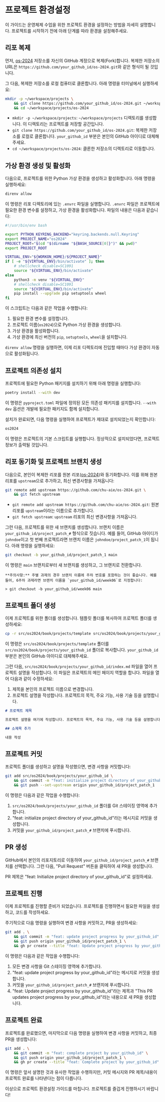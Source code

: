 # 프로젝트 환경설정

이 가이드는 운영체제 수업을 위한 프로젝트 환경을 설정하는 방법을 자세히 설명합니다. 프로젝트를 시작하기 전에 아래 단계를 따라 환경을 설정해주세요.

## 리포 복제

먼저, [os-2024](https://github.com/chu-aie/os-2024.git) 저장소를 자신의 GitHub 계정으로 복제(Fork)합니다. 복제한 저장소의 URL은 `https://github.com/your_github_id/os-2024.git`와 같은 형식이 될 것입니다.

그 다음, 복제한 저장소를 로컬 컴퓨터로 클론합니다. 아래 명령을 터미널에서 실행하세요:

```bash
mkdir -p ~/workspace/projects \
    && git clone https://github.com/your_github_id/os-2024.git ~/workspace/projects/os-2024 \
    && cd ~/workspace/projects/os-2024
```

- `mkdir -p ~/workspace/projects`: `~/workspace/projects` 디렉토리를 생성합니다. 이 디렉토리는 프로젝트를 저장할 공간입니다.
- `git clone https://github.com/your_github_id/os-2024.git`: 복제한 저장소를 로컬로 클론합니다. `your_github_id` 부분은 본인의 GitHub 아이디로 대체해주세요.
- `cd ~/workspace/projects/os-2024`: 클론한 저장소의 디렉토리로 이동합니다.

## 가상 환경 생성 및 활성화

다음으로, 프로젝트를 위한 Python 가상 환경을 생성하고 활성화합니다. 아래 명령을 실행하세요:

```bash
direnv allow
```

이 명령은 리포 디렉토리에 있는 `.envrc` 파일을 실행합니다. `.envrc` 파일은 프로젝트에 필요한 환경 변수를 설정하고, 가상 환경을 활성화합니다. 파일의 내용은 다음과 같습니다:

```bash
#!/usr/bin/env bash

export PYTHON_KEYRING_BACKEND="keyring.backends.null.Keyring"
export PROJECT_NAME="os2024"
PROJECT_ROOT="$(cd "$(dirname "${BASH_SOURCE[0]}")" && pwd)"
export PROJECT_ROOT

VIRTUAL_ENV="${WORKON_HOME}/${PROJECT_NAME}"
if [ -e "${VIRTUAL_ENV}/bin/activate" ]; then
    # shellcheck disable=SC1091
    source "${VIRTUAL_ENV}/bin/activate"
else
    python3 -m venv "${VIRTUAL_ENV}"
    # shellcheck disable=SC1091
    source "${VIRTUAL_ENV}/bin/activate"
    pip install --upgrade pip setuptools wheel
fi
```

이 스크립트는 다음과 같은 작업을 수행합니다:

1. 필요한 환경 변수를 설정합니다.
2. 프로젝트 이름(`os2024`)으로 Python 가상 환경을 생성합니다.
3. 가상 환경을 활성화합니다.
4. 가상 환경에 최신 버전의 `pip`, `setuptools`, `wheel`을 설치합니다.

`direnv allow` 명령을 실행하면, 이제 리포 디렉토리에 진입할 때마다 가상 환경이 자동으로 활성화됩니다.

## 프로젝트 의존성 설치

프로젝트에 필요한 Python 패키지를 설치하기 위해 아래 명령을 실행합니다:

```bash
poetry install --with dev
```

이 명령은 `pyproject.toml` 파일에 정의된 모든 의존성 패키지를 설치합니다. `--with dev` 옵션은 개발에 필요한 패키지도 함께 설치합니다.

설치가 완료되면, 다음 명령을 실행하여 프로젝트가 제대로 설치되었는지 확인합니다:

```bash
os2024
```

이 명령은 프로젝트의 기본 스크립트를 실행합니다. 정상적으로 설치되었다면, 프로젝트 정보가 출력될 것입니다.

## 리포 동기화 및 프로젝트 브랜치 생성

다음으로, 본인이 복제한 리포를 원본 리포([os-2024](https://github.com/chu-aie/os-2024.git))와 동기화합니다. 이를 위해 원본 리포를 `upstream`으로 추가하고, 최신 변경사항을 가져옵니다:

```bash
git remote add upstream https://github.com/chu-aie/os-2024.git \
    && git fetch upstream
```

- `git remote add upstream https://github.com/chu-aie/os-2024.git`: 원본 리포를 `upstream`이라는 이름으로 추가합니다.
- `git fetch upstream`: `upstream` 리포의 최신 변경사항을 가져옵니다.

그런 다음, 프로젝트를 위한 새 브랜치를 생성합니다. 브랜치 이름은 `your_github_id/project_patch_#` 형식으로 짓습니다. 예를 들어, GitHub 아이디가 `johndoe`이고 첫 번째 프로젝트라면 브랜치 이름은 `johndoe/project_patch_1`이 됩니다. 아래 명령을 실행하세요:

```bash
git checkout -b your_github_id/project_patch_1 main
```

이 명령은 `main` 브랜치로부터 새 브랜치를 생성하고, 그 브랜치로 전환합니다.

```{note}
**주의사항:** 주별 과제의 경우 브랜치 이름에 주차 번호를 포함하는 것이 좋습니다. 예를 들어, 6주차 과제라면 브랜치 이름을 `your_github_id/week06`로 지정합니다:

> git checkout -b your_github_id/week06 main
```

## 프로젝트 폴더 생성

이제 프로젝트를 위한 폴더를 생성합니다. 템플릿 폴더를 복사하여 프로젝트 폴더를 생성하세요:

```bash
cp -r src/os2024/book/projects/template src/os2024/book/projects/your_github_id
```

이 명령은 `src/os2024/book/projects/template` 폴더를 `src/os2024/book/projects/your_github_id` 폴더로 복사합니다. `your_github_id` 부분은 본인의 GitHub 아이디로 대체해주세요.

그런 다음, `src/os2024/book/projects/your_github_id/index.md` 파일을 열어 프로젝트 설명을 작성합니다. 이 파일은 프로젝트의 메인 페이지 역할을 합니다. 파일을 열어 다음과 같이 수정하세요:

1. 제목을 본인의 프로젝트 이름으로 변경합니다.
2. 프로젝트 설명을 작성합니다. 프로젝트의 목적, 주요 기능, 사용 기술 등을 설명합니다.

```markdown
# 프로젝트 제목

프로젝트 설명을 여기에 작성합니다. 프로젝트의 목적, 주요 기능, 사용 기술 등을 설명합니다.

## 소제목 추가

내용 작성
```

## 프로젝트 커밋

프로젝트 폴더를 생성하고 설명을 작성했으면, 변경 사항을 커밋합니다:

```bash
git add src/os2024/book/projects/your_github_id \
    && git commit -m "feat: initialize project directory of your_github_id" \
    && git push --set-upstream origin your_github_id/project_patch_1
```

이 명령은 다음과 같은 작업을 수행합니다:

1. `src/os2024/book/projects/your_github_id` 폴더를 Git 스테이징 영역에 추가합니다.
2. "feat: initialize project directory of your_github_id"라는 메시지로 커밋을 생성합니다.
3. 커밋을 `your_github_id/project_patch_#` 브랜치에 푸시합니다.

## PR 생성

GitHub에서 본인의 리포지토리로 이동하여 `your_github_id/project_patch_#` 브랜치를 선택합니다. 그런 다음, "Pull Request" 버튼을 클릭하여 새 PR을 생성합니다.

PR 제목은 "feat: Initialize project directory of your_github_id"로 설정하세요.

## 프로젝트 진행

이제 프로젝트를 진행할 준비가 되었습니다. 프로젝트를 진행하면서 필요한 파일을 생성하고, 코드를 작성하세요.

주기적으로 다음 명령을 실행하여 변경 사항을 커밋하고, PR을 생성하세요:

```bash
git add . \
    && git commit -m "feat: update project progress by your_github_id" \
    && git push origin your_github_id/project_patch_1 \
    && gh pr create --title "feat: Update project progress by your_github_id" --body "This PR updates project progress by your_github_id"
```

이 명령은 다음과 같은 작업을 수행합니다:

1. 모든 변경 사항을 Git 스테이징 영역에 추가합니다.
2. "feat: update project progress by your_github_id"라는 메시지로 커밋을 생성합니다.
3. 커밋을 `your_github_id/project_patch_#` 브랜치에 푸시합니다.
4. "feat: Update project progress by your_github_id"라는 제목과 "This PR updates project progress by your_github_id"라는 내용으로 새 PR을 생성합니다.

## 프로젝트 완료

프로젝트를 완료했으면, 마지막으로 다음 명령을 실행하여 변경 사항을 커밋하고, 최종 PR을 생성합니다:

```bash
git add . \
    && git commit -m "feat: complete project by your_github_id" \
    && git push origin your_github_id/project_patch_1 \
    && gh pr create --title "feat: Complete project by your_github_id" --body "This PR completes project by your_github_id"
```

이 명령은 앞서 설명한 것과 유사한 작업을 수행하지만, 커밋 메시지와 PR 제목/내용이 프로젝트 완료를 나타낸다는 점이 다릅니다.

이상으로 프로젝트 환경설정 가이드를 마칩니다. 프로젝트를 즐겁게 진행하시기 바랍니다!
